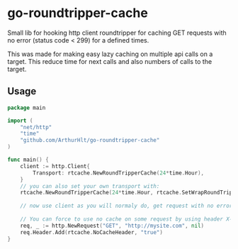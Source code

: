 # go-roundtripper-cache

Small lib for hooking http client roundtripper for caching GET requests with no error (status code < 299) 
for a defined times.

This was made for making easy lazy caching on multiple api calls on a target. 
This reduce time for next calls and also numbers of calls to the target.

## Usage

```go
package main

import (
    "net/http"
    "time"
    "github.com/ArthurHlt/go-roundtripper-cache"
)

func main() {
    client := http.Client{
        Transport: rtcache.NewRoundTripperCache(24*time.Hour),
    }
    // you can also set your own transport with:
    rtcache.NewRoundTripperCache(24*time.Hour, rtcache.SetWrapRoundTripper(&http.Transport{}))
    
    // now use client as you will normaly do, get request with no error will be cached
    
    // You can force to use no cache on some request by using header X-No-Cache
    req, _ := http.NewRequest("GET", "http://mysite.com", nil)
    req.Header.Add(rtcache.NoCacheHeader, "true")
}
```